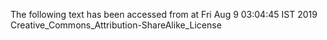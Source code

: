 The following text has been accessed from at Fri Aug 9 03:04:45 IST 2019
Creative_Commons_Attribution-ShareAlike_License
